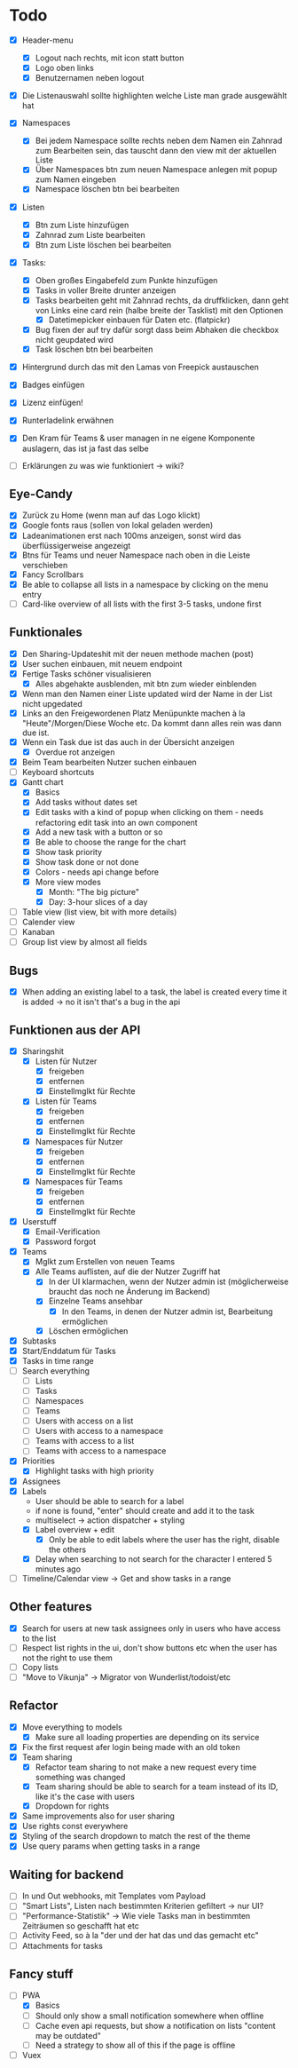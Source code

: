 # Todo

* [x] Header-menu
    * [x] Logout nach rechts, mit icon statt button
    * [x] Logo oben links
    * [x] Benutzernamen neben logout
* [x] Die Listenauswahl sollte highlighten welche Liste man grade ausgewählt hat
* [x] Namespaces
    * [x] Bei jedem Namespace sollte rechts neben dem Namen ein Zahnrad zum Bearbeiten sein, das tauscht dann den view mit der aktuellen Liste
    * [x] Über Namespaces btn zum neuen Namespace anlegen mit popup zum Namen eingeben
    * [x] Namespace löschen btn bei bearbeiten
* [x] Listen
    * [x] Btn zum Liste hinzufügen
    * [x] Zahnrad zum Liste bearbeiten
    * [x] Btn zum Liste löschen bei bearbeiten
* [x] Tasks:
    * [x] Oben großes Eingabefeld zum Punkte hinzufügen
    * [x] Tasks in voller Breite drunter anzeigen
    * [x] Tasks bearbeiten geht mit Zahnrad rechts, da druffklicken, dann geht von Links eine card rein (halbe breite der Tasklist) mit den Optionen
      * [x] Datetimepicker einbauen für Daten etc. (flatpickr)
    * [x] Bug fixen der auf try dafür sorgt dass beim Abhaken die checkbox nicht geupdated wird
    * [x] Task löschen btn bei bearbeiten
* [x] Hintergrund durch das mit den Lamas von Freepick austauschen
* [x] Badges einfügen
* [x] Lizenz einfügen!
* [x] Runterladelink erwähnen
* [x] Den Kram für Teams & user managen in ne eigene Komponente auslagern, das ist ja fast das selbe

* [ ] Erklärungen zu was wie funktioniert -> wiki?

## Eye-Candy

* [x] Zurück zu Home (wenn man auf das Logo klickt)
* [x] Google fonts raus (sollen von lokal geladen werden)
* [x] Ladeanimationen erst nach 100ms anzeigen, sonst wird das überflüssigerweise angezeigt
* [x] Btns für Teams und neuer Namespace nach oben in die Leiste verschieben
* [x] Fancy Scrollbars
* [x] Be able to collapse all lists in a namespace by clicking on the menu entry
* [ ] Card-like overview of all lists with the first 3-5 tasks, undone first

## Funktionales

* [x] Den Sharing-Updateshit mit der neuen methode machen (post)
* [x] User suchen einbauen, mit neuem endpoint
* [x] Fertige Tasks schöner visualisieren
  * [x] Alles abgehakte ausblenden, mit btn zum wieder einblenden
* [x] Wenn man den Namen einer Liste updated wird der Name in der List nicht upgedated
* [x] Links an den Freigewordenen Platz Menüpunkte machen à la "Heute"/Morgen/Diese Woche etc. Da kommt dann alles rein was dann due ist.
* [x] Wenn ein Task due ist das auch in der Übersicht anzeigen
  * [x] Overdue rot anzeigen
* [x] Beim Team bearbeiten Nutzer suchen einbauen
* [ ] Keyboard shortcuts
* [x] Gantt chart
  * [x] Basics
  * [x] Add tasks without dates set
  * [x] Edit tasks with a kind of popup when clicking on them - needs refactoring edit task into an own component
  * [x] Add a new task with a button or so
  * [x] Be able to choose the range for the chart
  * [x] Show task priority
  * [x] Show task done or not done
  * [x] Colors - needs api change before 
  * [x] More view modes
    * [x] Month: "The big picture"
    * [x] Day: 3-hour slices of a day
* [ ] Table view (list view, bit with more details)
* [ ] Calender view
* [ ] Kanaban
* [ ] Group list view by almost all fields

## Bugs

* [x] When adding an existing label to a task, the label is created every time it is added -> no it isn't that's a bug in the api 

## Funktionen aus der API

* [x] Sharingshit
    * [x] Listen für Nutzer
        * [x] freigeben
        * [x] entfernen
        * [x] Einstellmglkt für Rechte
    * [x] Listen für Teams
        * [x] freigeben
        * [x] entfernen
        * [x] Einstellmglkt für Rechte
    * [x] Namespaces für Nutzer
        * [x] freigeben
        * [x] entfernen
        * [x] Einstellmglkt für Rechte
    * [x] Namespaces für Teams
        * [x] freigeben
        * [x] entfernen
        * [x] Einstellmglkt für Rechte
* [x] Userstuff
    * [x] Email-Verification
    * [x] Password forgot
* [x] Teams
    * [x] Mglkt zum Erstellen von neuen Teams
    * [x] Alle Teams auflisten, auf die der Nutzer Zugriff hat
        * [x] In der UI klarmachen, wenn der Nutzer admin ist (möglicherweise braucht das noch ne Änderung im Backend)
        * [x] Einzelne Teams ansehbar
            * [x] In den Teams, in denen der Nutzer admin ist, Bearbeitung ermöglichen
	    * [x] Löschen ermöglichen
* [x] Subtasks
* [x] Start/Enddatum für Tasks
* [x] Tasks in time range
* [ ] Search everything
  * [ ] Lists
  * [ ] Tasks
  * [ ] Namespaces
  * [ ] Teams
  * [ ] Users with access on a list
  * [ ] Users with access to a namespace
  * [ ] Teams with access to a list
  * [ ] Teams with access to a namespace
* [x] Priorities
  * [x] Highlight tasks with high priority
* [x] Assignees
* [x] Labels
  * User should be able to search for a label
  * if none is found, "enter" should create and add it to the task
  * multiselect -> action dispatcher + styling
  * [x] Label overview + edit
  	* [x] Only be able to edit labels where the user has the right, disable the others
  * [x] Delay when searching to not search for the character I entered 5 minutes ago
* [ ] Timeline/Calendar view -> Get and show tasks in a range

## Other features

* [x] Search for users at new task assignees only in users who have access to the list
* [ ] Respect list rights in the ui, don't show buttons etc when the user has not the right to use them
* [ ] Copy lists
* [ ] "Move to Vikunja" -> Migrator von Wunderlist/todoist/etc

## Refactor

* [x] Move everything to models
  * [x] Make sure all loading properties are depending on its service
* [x] Fix the first request afer login being made with an old token
* [x] Team sharing
  * [x] Refactor team sharing to not make a new request every time something was changed
  * [x] Team sharing should be able to search for a team instead of its ID, like it's the case with users
  * [x] Dropdown for rights
* [x] Same improvements also for user sharing
* [x] Use rights const everywhere
* [x] Styling of the search dropdown to match the rest of the theme
* [x] Use query params when getting tasks in a range

## Waiting for backend

* [ ] In und Out webhooks, mit Templates vom Payload
* [ ] "Smart Lists", Listen nach bestimmten Kriterien gefiltert -> nur UI?
* [ ] "Performance-Statistik" -> Wie viele Tasks man in bestimmten Zeiträumen so geschafft hat etc
* [ ] Activity Feed, so à la "der und der hat das und das gemacht etc"
* [ ] Attachments for tasks

## Fancy stuff

* [ ] PWA
  * [x] Basics
  * [ ] Should only show a small notification somewhere when offline
  * [ ] Cache even api requests, but show a notification on lists "content may be outdated"
  * [ ] Need a strategy to show all of this if the page is offline
* [ ] Vuex
